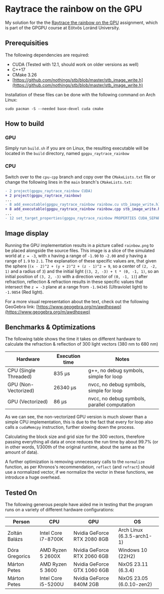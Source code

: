 # Raytrace the rainbow on the GPU

My solution for the the [Raytrace the rainbow on the GPU](https://docs.google.com/document/d/15x38bYtuHRw_0vjiJDCSkuslPVO1VjPjjNfWkqnX-rE/edit#heading=h.xo7isdmcpzd8) assignment, which is part of the GPGPU course at Eötvös Loránd University.

## Prerequisities

The following dependencies are required:

- CUDA (Tested with 12.1, should work on older versions as well)
- C++17
- CMake 3.26
- [https://github.com/nothings/stb/blob/master/stb_image_write.h](https://github.com/nothings/stb/blob/master/stb_image_write.h)

Installation of these files can be done with the following command on Arch Linux:

```
sudo pacman -S --needed base-devel cuda cmake
```

## How to build

### GPU
Simply run `build.sh` if you are on Linux, the resulting executable will be located in the `build` directory, named `gpgpu_raytrace_rainbow`

### CPU
Switch over to the `cpu-cpp` branch and copy over the `CMakeLists.txt` file or change the following lines in the `main` branch's `CMakeLists.txt`:
```diff
- 2 project(gpgpu_raytrace_rainbow CUDA)
+ 2 project(gpgpu_raytrace_rainbow)
...
- 8 add_executable(gpgpu_raytrace_rainbow rainbow.cu stb_image_write.h)
+ 8 add_executable(gpgpu_raytrace_rainbow rainbow.cpp stb_image_write.h)
...
- 12 set_target_properties(gpgpu_raytrace_rainbow PROPERTIES CUDA_SEPARABLE_COMPILATION ON)
```

## Image display

Running the GPU implementation results in a picture called `rainbow.png` to be placed alongside the source files.
This image is a slice of the simulated world at `z = -3`, with x having a range of `-1.90` to `-2.00` and y having a range of `1.9` to `2.1`.
The explanation of these specific values are, that given the sphere (`(x - 2)^2 + (y + 2)^2 + (z - 1)^2 = 9`, so a center of `(2, -2, 1)` and a radius of `3`) and the initial light (`(3, 2, -3) + t * (0, -1, 1)`, so an initial position of `(3, 2, -3)` with a direction vector of `(0, -1, 1)`) after refraction, reflection & refraction results in these specific values that intersect the `z = -3` plane at a range from `-1.94345` (Ultraviolet light) to `-1.9854` (Red light).

For a more visual representation about the text, check out the following GeoGebra link: [https://www.geogebra.org/m/awdhpswq](https://www.geogebra.org/m/awdhpswq)

## Benchmarks & Optimizations

The following table shows the time it takes on different hardware to calculate the refraction & reflection of 300 light vectors (380 nm to 680 nm)

| Hardware              	| Execution time 	| Notes                                        	|
|-----------------------	|----------------	|----------------------------------------------	|
| CPU (Single Threaded) 	| 835 μs         	| g++, no debug symbols, simple for loop       	|
| GPU (Non-Vectorized)  	| 26340 μs       	| nvcc, no debug symbols, simple for loop      	|
| GPU (Vectorized)      	| 86 μs          	| nvcc, no debug symbols, parallel computation 	|

As we can see, the non-vectorized GPU version is much slower than a simple CPU implementation, this is due to the fact that every for loop also calls a `cudaMemcpy` instruction, further slowing down the process.

Calculating the block size and grid size for the 300 vectors, therefore passing everything all data at once reduces the run time by about 99.7% (or in other words, 1/300th of the original runtime, about the same as the amount of data).

A further optimization is removing unnecessary calls to the `normalize` function, as per Khronos's recommendation, `reflect` (and `refract`) should use a normalized vector, if we normalize the vector in these functions, we introduce a huge overhead.

## Tested On

The following generous people have aided me in testing that the program runs on a variety of different hardware configurations: 

| Person         	| CPU               	| GPU                 	            | OS                         	|
|----------------	|-------------------	|---------------------  	        |----------------------------	|
| Zoltán Balázs  	| Intel Core i7-8700K   | Nvidia GeForce RTX 2080 8GB 	    | Arch Linux (6.3.5-arch1-1) 	|
| Dóra Gregorics 	| AMD Ryzen 5 2600X 	| Nvidia GeForce RTX 2060 6GB 	    | Windows 10 (22H2)          	|
| Márton Petes   	| AMD Ryzen 5 3600  	| Nvidia GeForce GTX 1060 6GB 	    | NixOS 23.11 (6.3.4)        	|
| Márton Petes   	| Intel Core i5-5200U   | Nvidia GeForce 840M 2GB 	        | NixOS 23.05 (6.0.10-zen2)  	|